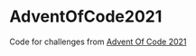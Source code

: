 # AdventOfCode2021

Code for challenges from <a href="https://adventofcode.com/2021/">Advent Of Code 2021</a>
